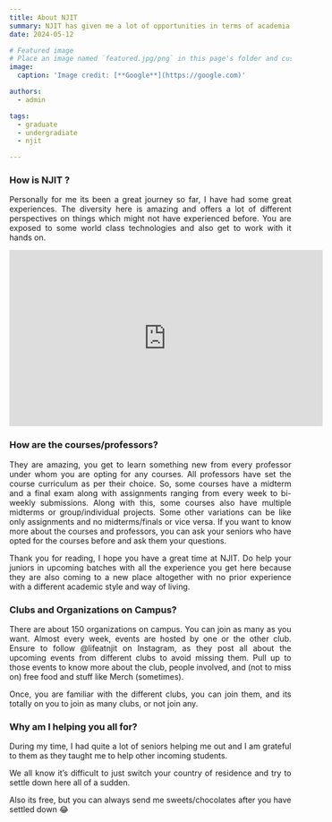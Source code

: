```yaml
---
title: About NJIT
summary: NJIT has given me a lot of opportunities in terms of academia and industry experience. I also got to make a lot of friends and learn about their experiences.
date: 2024-05-12

# Featured image
# Place an image named `featured.jpg/png` in this page's folder and customize its options here.
image:
  caption: 'Image credit: [**Google**](https://google.com)'

authors:
  - admin

tags:
  - graduate
  - undergradiate
  - njit

---
```

<div style="text-align: justify;">

### How is NJIT ?

Personally for me its been a great journey so far, I have had some great experiences. The diversity here is amazing and offers a lot of different perspectives on things which might not have experienced before. You are exposed to some world class technologies and also get to work with it hands on.

</div>

<div style="text-align: justify;">

<iframe width="560" height="315" src="https://www.youtube.com/embed/GAq6SAth_Xo?si=o1pWn7QDlqQXnmgf" title="YouTube video player" frameborder="0" allow="accelerometer; autoplay; clipboard-write; encrypted-media; gyroscope; picture-in-picture; web-share" referrerpolicy="strict-origin-when-cross-origin" allowfullscreen></iframe>




### How are the courses/professors?

They are amazing, you get to learn something new from every professor under whom you are opting for any courses. All professors have set the course curriculum as per their choice. So, some courses have a midterm and a final exam along with assignments ranging from every week to bi-weekly submissions. Along with this, some courses also have multiple midterms or group/individual projects. Some other variations can be like only assignments and no midterms/finals or vice versa. If you want to know more about the courses and professors, you can ask your seniors who have opted for the courses before and ask them your questions.

Thank you for reading, I hope you have a great time at NJIT. Do help your juniors in upcoming batches with all the experience you get here because they are also coming to a new place altogether with no prior experience with a different academic style and way of living.  

### Clubs and Organizations on Campus?

There are about 150 organizations on campus. You can join as many as you want. Almost every week, events are hosted by one or the other club. Ensure to follow @lifeatnjit on Instagram, as they post all about the upcoming events from different clubs to avoid missing them. Pull up to those events to know more about the club, people involved, and (not to miss on) free food and stuff like Merch (sometimes). 

Once, you are familiar with the different clubs, you can join them, and its totally on you to join as many clubs, or not join any. 

### Why am I helping you all for?

During my time, I had quite a lot of seniors helping me out and I am grateful to them as they taught me to help other incoming students.

We all know it’s difficult to just switch your country of residence and try to settle down here all of a sudden.

Also its free, but you can always send me sweets/chocolates after you have settled down 😂

</div>